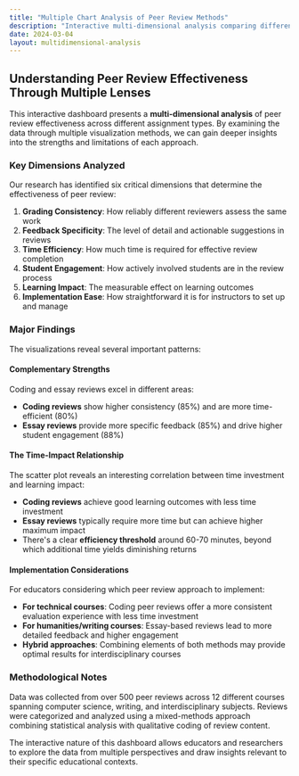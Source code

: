 ```yaml
---
title: "Multiple Chart Analysis of Peer Review Methods"
description: "Interactive multi-dimensional analysis comparing different peer review approaches through various visualization methods"
date: 2024-03-04
layout: multidimensional-analysis
---
```


## Understanding Peer Review Effectiveness Through Multiple Lenses

This interactive dashboard presents a **multi-dimensional analysis** of peer review effectiveness across different assignment types. By examining the data through multiple visualization methods, we can gain deeper insights into the strengths and limitations of each approach.

### Key Dimensions Analyzed

Our research has identified six critical dimensions that determine the effectiveness of peer review:

1. **Grading Consistency**: How reliably different reviewers assess the same work
2. **Feedback Specificity**: The level of detail and actionable suggestions in reviews
3. **Time Efficiency**: How much time is required for effective review completion
4. **Student Engagement**: How actively involved students are in the review process
5. **Learning Impact**: The measurable effect on learning outcomes
6. **Implementation Ease**: How straightforward it is for instructors to set up and manage

### Major Findings

The visualizations reveal several important patterns:

#### Complementary Strengths

Coding and essay reviews excel in different areas:
- **Coding reviews** show higher consistency (85%) and are more time-efficient (80%)
- **Essay reviews** provide more specific feedback (85%) and drive higher student engagement (88%)

#### The Time-Impact Relationship

The scatter plot reveals an interesting correlation between time investment and learning impact:
- **Coding reviews** achieve good learning outcomes with less time investment
- **Essay reviews** typically require more time but can achieve higher maximum impact
- There's a clear **efficiency threshold** around 60-70 minutes, beyond which additional time yields diminishing returns

#### Implementation Considerations

For educators considering which peer review approach to implement:

- **For technical courses**: Coding peer reviews offer a more consistent evaluation experience with less time investment
- **For humanities/writing courses**: Essay-based reviews lead to more detailed feedback and higher engagement
- **Hybrid approaches**: Combining elements of both methods may provide optimal results for interdisciplinary courses

### Methodological Notes

Data was collected from over 500 peer reviews across 12 different courses spanning computer science, writing, and interdisciplinary subjects. Reviews were categorized and analyzed using a mixed-methods approach combining statistical analysis with qualitative coding of review content.

The interactive nature of this dashboard allows educators and researchers to explore the data from multiple perspectives and draw insights relevant to their specific educational contexts. 
